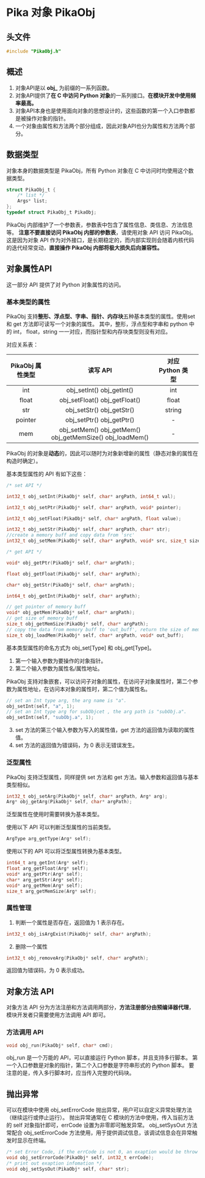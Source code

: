 # Pika 对象 PikaObj
## 头文件
```c
#include "PikaObj.h"
```
## 概述

1. 对象API是以 **obj_** 为前缀的一系列函数。
1. 对象API提供了**在 C 中访问 Python 对象**的一系列接口。**在模块开发中使用频率最高。**
1. 对象API本身也是使用面向对象的思想设计的，这些函数的第一个入口参数都是被操作对象的指针。
1. 一个对象由属性和方法两个部分组成，因此对象API也分为属性和方法两个部分。
## 数据类型
对象本身的数据类型是 PikaObj，所有 Python 对象在 C 中访问时均使用这个数据类型。
```c
struct PikaObj_t {
    /* list */
    Args* list;
};
typedef struct PikaObj_t PikaObj;
```
PikaObj 内部维护了一个参数表，参数表中包含了属性信息、类信息、方法信息等。
**注意不要直接访问 PikaObj 内部的参数表**，请使用对象 API 访问 PikaObj。这是因为对象 API 作为对外接口，是长期稳定的，而内部实现则会随着内核代码的迭代经常变动，**直接操作 PikaObj 内部将极大损失后向兼容性。**

## 对象属性API
这一部分 API 提供了对 Python 对象属性的访问。
### 基本类型的属性
PikaObj 支持**整形、浮点型、字串、指针、内存块**五种基本类型的属性。使用set 和 get 方法即可读写一个对象的属性。
其中，整形，浮点型和字串和 python 中的 int， float，string 一一对应，而指针型和内存块类型则没有对应。

对应关系表：

| PikaObj 属性类型 |                         读写 API                         | 对应 Python 类型 |      |
| :--------------: | :------------------------------------------------------: | :--------------: | ---- |
|       int        |                obj_setInt() obj_getInt()                 |       int        |      |
|      float       |              obj_setFloat() obj_getFloat()               |      float       |      |
|       str        |                obj_setStr() obj_getStr()                 |      string      |      |
|     pointer      |                obj_setPtr() obj_getPtr()                 |        -         |      |
|       mem        | obj_setMem() obj_getMem() obj_getMemSize() obj_loadMem() |        -         |      |

PikaObj 的对象是**动态**的，因此可以随时为对象新增新的属性（静态对象的属性在构造时确定）。

基本类型属性的 API 有如下这些：
```c
/* set API */

int32_t obj_setInt(PikaObj* self, char* argPath, int64_t val);

int32_t obj_setPtr(PikaObj* self, char* argPath, void* pointer);

int32_t obj_setFloat(PikaObj* self, char* argPath, float value);

int32_t obj_setStr(PikaObj* self, char* argPath, char* str);
//create a memory buff and copy data from 'src'
int32_t obj_setMem(PikaObj* self, char* argPath, void* src, size_t size);

/* get API */

void* obj_getPtr(PikaObj* self, char* argPath);

float obj_getFloat(PikaObj* self, char* argPath);

char* obj_getStr(PikaObj* self, char* argPath);

int64_t obj_getInt(PikaObj* self, char* argPath);

// get pointer of memory buff
void* obj_getMem(PikaObj* self, char* argPath); 
// get size of memory buff
size_t obj_getMemSize(PikaObj* self, char* argPath); 
// copy the data from memory buff to 'out_buff', return the size of memory buff
size_t obj_loadMem(PikaObj* self, char* argPath, void* out_buff);
```
基本类型属性的命名方式为 obj_set[Type] 和 obj_get[Type]。


1. 第一个输入参数为要操作的对象指针。
1. 第二个输入参数为属性名/属性地址。

PikaObj 支持对象嵌套，可以访问子对象的属性，在访问子对象属性时，第二个参数为属性地址，在访问本对象的属性时，第二个值为属性名。
```c
// set an Int type arg, the arg name is "a".
obj_setInt(self, "a", 1);
// set an Int type arg for subObjcet , the arg path is "subObj.a".
obj_setInt(self, "subObj.a", 1);
```

3. set 方法的第三个输入参数为写入的属性值，get 方法的返回值为读取的属性值。
3. set 方法的返回值为错误码，为 0 表示无错误发生。
### 泛型属性
PikaObj 支持泛型属性，同样提供 set 方法和 get 方法。输入参数和返回值与基本类型相似。
```c
int32_t obj_setArg(PikaObj* self, char* argPath, Arg* arg);
Arg* obj_getArg(PikaObj* self, char* argPath);
```
泛型属性在使用时需要转换为基本类型。

使用以下 API 可以判断泛型属性的当前类型。
```c
ArgType arg_getType(Arg* self);
```
使用以下的 API 可以将泛型属性转换为基本类型。
```c
int64_t arg_getInt(Arg* self);
float arg_getFloat(Arg* self);
void* arg_getPtr(Arg* self);
char* arg_getStr(Arg* self);
void* arg_getMem(Arg* self);
size_t arg_getMemSize(Arg* self);
```
### 属性管理

1. 判断一个属性是否存在，返回值为 1 表示存在。
```c
int32_t obj_isArgExist(PikaObj* self, char* argPath);
```

2. 删除一个属性
```c
int32_t obj_removeArg(PikaObj* self, char* argPath);
```
返回值为错误码，为 0 表示成功。
## 对象方法 API
对象方法 API 分为方法注册和方法调用两部分，**方法注册部分由预编译器代理**，模块开发者只需要使用方法调用 API 即可。
### 方法调用 API
```c
void obj_run(PikaObj* self, char* cmd);
```
obj_run 是一个万能的 API，可以直接运行 Python 脚本，并且支持多行脚本。
第一个入口参数是对象的指针，第二个入口参数是字符串形式的 Python 脚本。
要注意的是，传入多行脚本时，应当传入完整的代码块。

## 抛出异常
可以在模块中使用 obj_setErrorCode 抛出异常，用户可以自定义异常处理方法（继续运行或停止运行）。
抛出异常通常在 C 模块的方法中使用，传入当前方法的 self 对象指针即可，errCode 设置为非零即可触发异常。
obj_setSysOut 方法常配合 obj_setErrorCode 方法使用，用于提供调试信息，该调试信息会在异常触发时显示在终端。

```c
/* set Error Code, if the errCode is not 0, an exaption would be throw out */
void obj_setErrorCode(PikaObj* self, int32_t errCode);
/* print out exaption infomation */
void obj_setSysOut(PikaObj* self, char* str);
```

